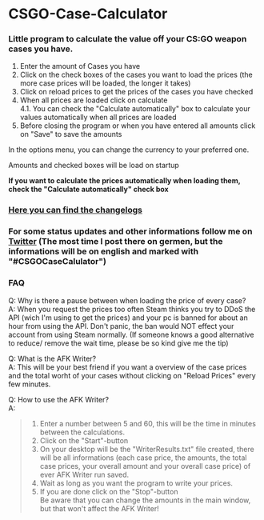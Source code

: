 # CSGO-Case-Calculator
### Little program to calculate the value off your CS:GO weapon cases you have.

1. Enter the amount of Cases you have
2. Click on the check boxes of the cases you want to load the prices (the more case prices will be loaded, the longer it takes)
3. Click on reload prices to get the prices of the cases you have checked
4. When all prices are loaded click on calculate   
4.1. You can check the "Calculate automatically" box to calculate your values automatically when all prices are loaded   
5. Before closing the program or when you have entered all amounts click on "Save" to save the amounts

In the options menu, you can change the currency to your preferred one.

Amounts and checked boxes will be load on startup

**If you want to calculate the prices automatically when loading them, check the "Calculate automatically" check box**   

### [Here you can find the changelogs](Changelogs.md)  

### For some status updates and other informations follow me on [Twitter](https://twitter.com/noel_the_N00B) (The most time I post there on germen, but the informations will be on english and marked with "#CSGOCaseCalulator")

### FAQ

Q: Why is there a pause between when loading the price of every case?  
A: When you request the prices too often Steam thinks you try to DDoS the API (wich I'm using to get the prices) and your pc is banned for about an hour from using the API. Don't panic, the ban would NOT effect your account from using Steam normally.
(If someone knows a good alternative to reduce/ remove the wait time, please be so kind give me the tip)

Q: What is the AFK Writer?   
A: This will be your best friend if you want a overview of the case prices and the total worht of your cases without clicking on "Reload Prices" every few minutes.

Q: How to use the AFK Writer?   
A:   
  > 1. Enter a number between 5 and 60, this will be the time in minutes between the calculations.   
  > 2. Click on the "Start"-button   
  > 3. On your desktop will be the "WriterResults.txt" file created, there will be all informations (each case price, the amounts, the total case prices, your overall amount and your overall case price) of ever AFK Writer run saved.   
  > 3. Wait as long as you want the program to write your prices.   
  > 4. If you are done click on the "Stop"-button   
    Be aware that you can change the amounts in the main window, but that won't affect the AFK Writer!
